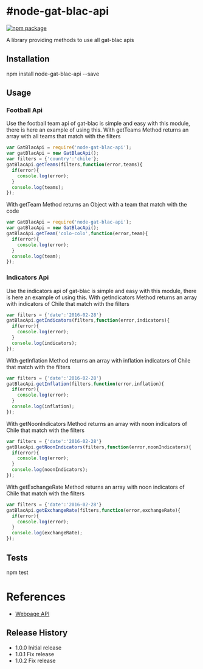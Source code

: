 #node-gat-blac-api
=========

[![npm package](https://nodei.co/npm/node-gat-blac-api.png?downloads=true&downloadRank=true&stars=true)](https://nodei.co/npm/node-gat-blac-api/)

A library providing methods to use all gat-blac apis

## Installation

  npm install node-gat-blac-api --save

## Usage
### Football Api
Use the football team api of gat-blac is simple and easy with this module, there is here an example of using this.
With getTeams Method returns an array with all teams that match with the filters
```javascript
var GatBlacApi = require('node-gat-blac-api');
var gatBlacApi = new GatBlacApi();
var filters = {'country':'chile'};
gatBlacApi.getTeams(filters,function(error,teams){
  if(error){
    console.log(error);
  }
  console.log(teams);
});
```
With getTeam Method returns an Object with a team that match with the code
```javascript
var GatBlacApi = require('node-gat-blac-api');
var gatBlacApi = new GatBlacApi();
gatBlacApi.getTeam('colo-colo',function(error,team){
  if(error){
    console.log(error);
  }
  console.log(team);
});
```
### Indicators Api
Use the indicators api of gat-blac is simple and easy with this module, there is here an example of using this.
With getIndicators Method returns an array with indicators of Chile that match with the filters
```javascript
var filters = {'date':'2016-02-28'}
gatBlacApi.getIndicators(filters,function(error,indicators){
  if(error){
    console.log(error);
  }
  console.log(indicators);
});
```
With getInflation Method returns an array with inflation indicators of Chile that match with the filters
```javascript
var filters = {'date':'2016-02-28'}
gatBlacApi.getInflation(filters,function(error,inflation){
  if(error){
    console.log(error);
  }
  console.log(inflation);
});
```
With getNoonIndicators Method returns an array with noon indicators of Chile that match with the filters
```javascript
var filters = {'date':'2016-02-28'}
gatBlacApi.getNoonIndicators(filters,function(error,noonIndicators){
  if(error){
    console.log(error);
  }
  console.log(noonIndicators);
});
```
With getExchangeRate Method returns an array with noon indicators of Chile that match with the filters
```javascript
var filters = {'date':'2016-02-28'}
gatBlacApi.getExchangeRate(filters,function(error,exchangeRate){
  if(error){
    console.log(error);
  }
  console.log(exchangeRate);
});
```
## Tests

  npm test

# References

- [Webpage API](http://www.gat-blac.com)

## Release History

* 1.0.0 Initial release
* 1.0.1 Fix release
* 1.0.2 Fix release
